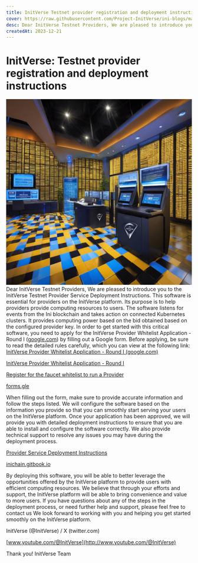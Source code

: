 ```yaml
---
title: InitVerse Testnet provider registration and deployment instructions
cover: https://raw.githubusercontent.com/Project-InitVerse/ini-blogs/main/blogs/resources/images/20231221003.png
desc: Dear InitVerse Testnet Providers, We are pleased to introduce you to the InitVerse Testnet Provider Service Deployment Instructions.
createdAt: 2023-12-21
---
```

# InitVerse: Testnet provider registration and deployment instructions
![image](https://raw.githubusercontent.com/Project-InitVerse/ini-blogs/main/blogs/resources/images/20231221003.png)
Dear InitVerse Testnet Providers, We are pleased to introduce you to the InitVerse Testnet Provider Service Deployment Instructions. This software is essential for providers on the InitVerse platform. Its purpose is to help providers provide computing resources to users. The software listens for events from the Ini blockchain and takes action on connected Kubernetes clusters. It provides computing power based on the bid obtained based on the configured provider key.
In order to get started with this critical software, you need to apply for the InitVerse Provider Whitelist Application - Round I ([google.com](https://www.google.com)) by filling out a Google form. Before applying, be sure to read the detailed rules carefully, which you can view at the following link:
[InitVerse Provider Whitelist Application - Round I (google.com)](https://docs.google.com/forms/d/e/1FAIpQLSfiDB2kAW8A7aAkt8IdxvtpDLbgp-_nFZU2ZmU1SxktZX3onw/viewform?usp=send_form)


[InitVerse Provider Whitelist Application - Round I](https://forms.gle/RN44CpsWmBa23f369)

[Register for the faucet whitelist to run a Provider](https://forms.gle/RN44CpsWmBa23f369)

[forms.gle](https://forms.gle/RN44CpsWmBa23f369)

When filling out the form, make sure to provide accurate information and follow the steps listed. We will configure the software based on the information you provide so that you can smoothly start serving your users on the InitVerse platform.
Once your application has been approved, we will provide you with detailed deployment instructions to ensure that you are able to install and configure the software correctly. We also provide technical support to resolve any issues you may have during the deployment process.


[Provider Service Deployment Instructions](https://inichain.gitbook.io/initverse-network/provider/provider-service-deployment-instructions)

[inichain.gitbook.io](http://inichain.gitbook.io)

By deploying this software, you will be able to better leverage the opportunities offered by the InitVerse platform to provide users with efficient computing resources. We believe that through your efforts and support, the InitVerse platform will be able to bring convenience and value to more users.
If you have questions about any of the steps in the deployment process, or need further help and support, please feel free to contact us We look forward to working with you and helping you get started smoothly on the InitVerse platform.

InitVerse (@InitVerse) / X (twitter.com)


[www.youtube.com/@InitVerse](http://www.youtube.com/@InitVerse)

Thank you!
InitVerse Team